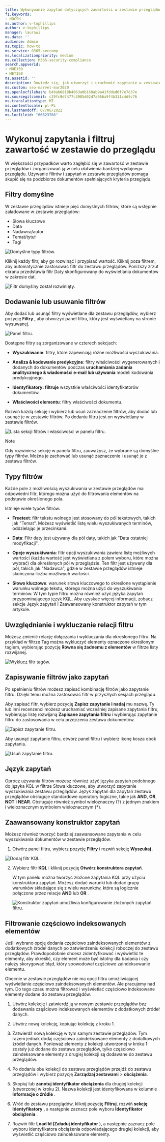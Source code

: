 ```yaml
---
title: Wykonywanie zapytań dotyczących zawartości w zestawie przeglądów
f1.keywords:
- NOCSH
ms.author: v-tophillips
author: v-tophillips
manager: laurawi
ms.date: ''
audience: Admin
ms.topic: how-to
ms.service: O365-seccomp
ms.localizationpriority: medium
ms.collection: M365-security-compliance
search.appverid:
- MOE150
- MET150
ms.assetid: ''
description: Dowiedz się, jak utworzyć i uruchomić zapytanie w zestawie przeglądów, aby zorganizować zawartość w celu bardziej wydajnego przeglądu w przypadku Zbieranie elektronicznych materiałów dowodowych w Microsoft Purview (Premium).
ms.custom: seo-marvel-mar2020
ms.openlocfilehash: b40ab6818b4063a0b160ab9a41fdded6f7e7d37e
ms.sourcegitcommit: c29fc9d7477c3985d02d7a956a9f4b311c4d9c76
ms.translationtype: MT
ms.contentlocale: pl-PL
ms.lasthandoff: 07/06/2022
ms.locfileid: "66623766"
---
```

# <a name="query-and-filter-content-in-a-review-set"></a>Wykonuj zapytania i filtruj zawartość w zestawie do przeglądu

W większości przypadków warto zagłębić się w zawartość w zestawie przeglądów i zorganizować ją w celu ułatwienia bardziej wydajnego przeglądu. Używanie filtrów i zapytań w zestawie przeglądów pomaga skupić się na podzbiorze dokumentów spełniających kryteria przeglądu.

## <a name="default-filters"></a>Filtry domyślne

W zestawie przeglądów istnieje pięć domyślnych filtrów, które są wstępnie załadowane w zestawie przeglądów:

- Słowa kluczowe
- Data
- Nadawca/autor
- Temat/tytuł
- Tagi

![Domyślne typy filtrów.](../media/DefaultFilterTypes.png)

Kliknij każdy filtr, aby go rozwinąć i przypisać wartość. Kliknij poza filtrem, aby automatycznie zastosować filtr do zestawu przeglądów. Poniższy zrzut ekranu przedstawia filtr Daty skonfigurowany do wyświetlania dokumentów w zakresie dat.

![Filtr domyślny został rozwinięty.](../media/ExpandedFilter.png)

## <a name="add-or-remove-filters"></a>Dodawanie lub usuwanie filtrów

Aby dodać lub usunąć filtry wyświetlane dla zestawu przeglądów, wybierz pozycję **Filtry** , aby otworzyć panel filtru, który jest wyświetlany na stronie wysuwanej. 

![Panel filtru.](../media/FilterPanel.png)

Dostępne filtry są zorganizowane w czterech sekcjach:

- **Wyszukiwanie**: filtry, które zapewniają różne możliwości wyszukiwania.

- **Analiza & kodowanie predykcyjne**: filtry właściwości wygenerowanych i dodanych do dokumentów podczas **uruchamiania zadania analitycznego & wiadomości e-mail lub używania** modeli kodowania predykcyjnego.

- **Identyfikatory: filtruje** wszystkie właściwości identyfikatorów dokumentów.

- **Właściwości elementu**: filtry właściwości dokumentu. 

Rozwiń każdą sekcję i wybierz lub usuń zaznaczenie filtrów, aby dodać lub usunąć je w zestawie filtrów. Po dodaniu filtru jest on wyświetlany w zestawie filtrów. 

![Lista sekcji filtrów i właściwości w panelu filtru.](../media/FilterPanel2.png)

> [!NOTE]
> Gdy rozwiniesz sekcję w panelu filtru, zauważysz, że wybrane są domyślne typy filtrów. Można je zachować lub usunąć zaznaczenie i usunąć je z zestawu filtrów. 

## <a name="filter-types"></a>Typy filtrów

Każde pole z możliwością wyszukiwania w zestawie przeglądów ma odpowiedni filtr, którego można użyć do filtrowania elementów na podstawie określonego pola.

Istnieje wiele typów filtrów:

- **Freetext**: filtr tekstu wolnego jest stosowany do pól tekstowych, takich jak "Temat". Możesz wyświetlić listę wielu wyszukiwanych terminów, oddzielając je przecinkami.

- **Data**: Filtr daty jest używany dla pól daty, takich jak "Data ostatniej modyfikacji".

- **Opcje wyszukiwania**: filtr opcji wyszukiwania zawiera listę możliwych wartości (każda wartość jest wyświetlana z polem wyboru, które można wybrać) dla określonych pól w przeglądzie. Ten filtr jest używany dla pól, takich jak "Nadawca", gdzie w zestawie przeglądów istnieje skończona liczba możliwych wartości.

- **Słowo kluczowe**: warunek słowa kluczowego to określone wystąpienie warunku wolnego tekstu, którego można użyć do wyszukiwania terminów. W tym typie filtru można również użyć języka zapytań przypominającego język KQL. Aby uzyskać więcej informacji, zobacz sekcje Język zapytań i Zaawansowany konstruktor zapytań w tym artykule.

## <a name="include-and-exclude-filter-relationships"></a>Uwzględnianie i wykluczanie relacji filtru

Możesz zmienić relację dołączania i wykluczania dla określonego filtru. Na przykład w filtrze Tag można wykluczyć elementy oznaczone określonym tagiem, wybierając pozycję **Równa się żadnemu z elementów** w filtrze listy rozwijanej. 

![Wyklucz filtr tagów.](../media/TagFilterExclude.png)

## <a name="save-filters-as-queries"></a>Zapisywanie filtrów jako zapytań

Po spełnieniu filtrów możesz zapisać kombinację filtrów jako zapytanie filtru. Dzięki temu można zastosować filtr w przyszłych sesjach przeglądu.

Aby zapisać filtr, wybierz pozycję **Zapisz zapytanie i nadaj** mu nazwę. Ty lub inni recenzenci możesz uruchamiać wcześniej zapisane zapytania filtru, wybierając listę rozwijaną **Zapisane zapytania filtru** i wybierając zapytanie filtru do zastosowania w celu przejrzenia zestawu dokumentów. 

![Zapisz zapytanie filtru.](../media/SaveFilterQuery.png)

Aby usunąć zapytanie filtru, otwórz panel filtru i wybierz ikonę kosza obok zapytania.

![Usuń zapytanie filtru.](../media/DeleteFilterQuery.png)

## <a name="query-language"></a>Język zapytań

Oprócz używania filtrów możesz również użyć języka zapytań podobnego do języka KQL w filtrze Słowa kluczowe, aby utworzyć zapytanie wyszukiwania zestawu przeglądów. Język zapytań dla zapytań zestawu przeglądów obsługuje standardowe operatory logiczne, takie jak **AND**, **OR**, **NOT** i **NEAR**. Obsługuje również symbol wieloznaczny (?) z jednym znakiem i wieloznacznym symbolem wieloznacznym (*).

## <a name="advanced-query-builder"></a>Zaawansowany konstruktor zapytań

Możesz również tworzyć bardziej zaawansowane zapytania w celu wyszukiwania dokumentów w zestawie przeglądów.

1. Otwórz panel filtru, wybierz pozycję **Filtry** i rozwiń sekcję **Wyszukaj** .

  ![Dodaj filtr KQL.](../media/AddKQLFilter.png)

2. Wybierz filtr **KQL** i kliknij pozycję **Otwórz konstruktora zapytań**.

   W tym panelu można tworzyć złożone zapytania KQL przy użyciu konstruktora zapytań. Możesz dodać warunki lub dodać grupy warunków składające się z wielu warunków, które są logicznie połączone przez relacje **AND** lub **OR** .

   ![Konstruktor zapytań umożliwia konfigurowanie złożonych zapytań filtru.](../media/ComplexQuery.png)

## <a name="filter-partially-indexed-items"></a>Filtrowanie częściowo indeksowanych elementów

Jeśli wybrano opcję dodania częściowo zaindeksowanych elementów z dodatkowych źródeł danych po zatwierdzeniu kolekcji roboczej do zestawu przeglądów. Prawdopodobnie chcesz zidentyfikować i wyświetlić te elementy, aby określić, czy element może być istotny dla badania i czy należy skorygować błąd, który spowodował częściowe zaindeksowanie elementu.

Obecnie w zestawie przeglądów nie ma opcji filtru umożliwiającej wyświetlanie częściowo zaindeksowanych elementów. Ale pracujemy nad tym. Do tego czasu można filtrować i wyświetlać częściowo indeksowane elementy dodane do zestawu przeglądów.

1. Utwórz kolekcję i zatwierdź ją w nowym zestawie przeglądów *bez* dodawania częściowo indeksowanych elementów z dodatkowych źródeł danych.

2. Utwórz nową kolekcję, kopiując kolekcję z kroku 1.

3. Zatwierdź nową kolekcję w tym samym zestawie przeglądów. Tym razem jednak dodaj częściowo zaindeksowane elementy z dodatkowych źródeł danych. Ponieważ elementy z kolekcji utworzonej w kroku 1 zostały już dodane do zestawu przeglądów, tylko częściowo zaindeksowane elementy z drugiej kolekcji są dodawane do zestawu przeglądów.

4. Po dodaniu obu kolekcji do zestawu przeglądów przejdź do zestawu przeglądów i wybierz pozycję **Zarządzaj zestawami** > **obciążenia**.

5. Skopiuj lub **zanotuj identyfikator obciążenia** dla drugiej kolekcji (utworzonej w kroku 2). Nazwa kolekcji jest identyfikowana w kolumnie **Informacje o źródle** .

6. Wróć do zestawu przeglądów, kliknij pozycję **Filtruj**, rozwiń **sekcję Identyfikatory** , a następnie zaznacz pole wyboru **Identyfikator obciążenia** .

7. Rozwiń filtr **Load Id (Załaduj identyfikator** ), a następnie zaznacz pole wyboru identyfikatora obciążenia odpowiadającego drugiej kolekcji, aby wyświetlić częściowo zaindeksowane elementy.
